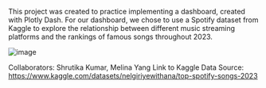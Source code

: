 This project was created to practice implementing a dashboard, created with Plotly Dash.
For our dashboard, we chose to use a Spotify dataset from Kaggle to explore the relationship
between different music streaming platforms and the rankings of famous songs throughout
2023. 

![image](https://github.com/shrukumar/Music-Charts-Dashboard/assets/118675109/94dfbc3f-5402-402b-a05f-9b674e13d430)

Collaborators: Shrutika Kumar, Melina Yang
Link to Kaggle Data Source: https://www.kaggle.com/datasets/nelgiriyewithana/top-spotify-songs-2023
